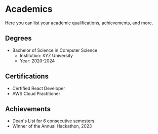 # Academics

Here you can list your academic qualifications, achievements, and more.

## Degrees
- Bachelor of Science in Computer Science
  - Institution: XYZ University
  - Year: 2020-2024

## Certifications
- Certified React Developer
- AWS Cloud Practitioner

## Achievements
- Dean's List for 6 consecutive semesters
- Winner of the Annual Hackathon, 2023
